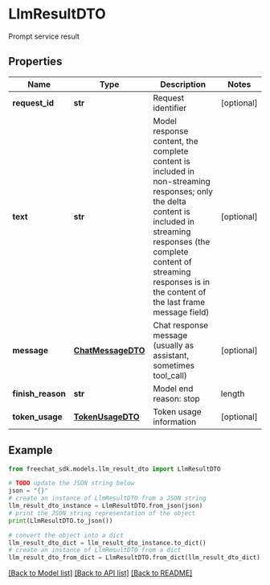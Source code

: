 # LlmResultDTO

Prompt service result

## Properties

Name | Type | Description | Notes
------------ | ------------- | ------------- | -------------
**request_id** | **str** | Request identifier | [optional] 
**text** | **str** | Model response content, the complete content is included in non-streaming responses; only the delta content is included in streaming responses (the complete content of streaming responses is in the content of the last frame message field) | [optional] 
**message** | [**ChatMessageDTO**](ChatMessageDTO.md) | Chat response message (usually as assistant, sometimes tool_call) | [optional] 
**finish_reason** | **str** | Model end reason: stop | length | tool_execution | content_filter | [optional] 
**token_usage** | [**TokenUsageDTO**](TokenUsageDTO.md) | Token usage information | [optional] 

## Example

```python
from freechat_sdk.models.llm_result_dto import LlmResultDTO

# TODO update the JSON string below
json = "{}"
# create an instance of LlmResultDTO from a JSON string
llm_result_dto_instance = LlmResultDTO.from_json(json)
# print the JSON string representation of the object
print(LlmResultDTO.to_json())

# convert the object into a dict
llm_result_dto_dict = llm_result_dto_instance.to_dict()
# create an instance of LlmResultDTO from a dict
llm_result_dto_from_dict = LlmResultDTO.from_dict(llm_result_dto_dict)
```
[[Back to Model list]](../README.md#documentation-for-models) [[Back to API list]](../README.md#documentation-for-api-endpoints) [[Back to README]](../README.md)


